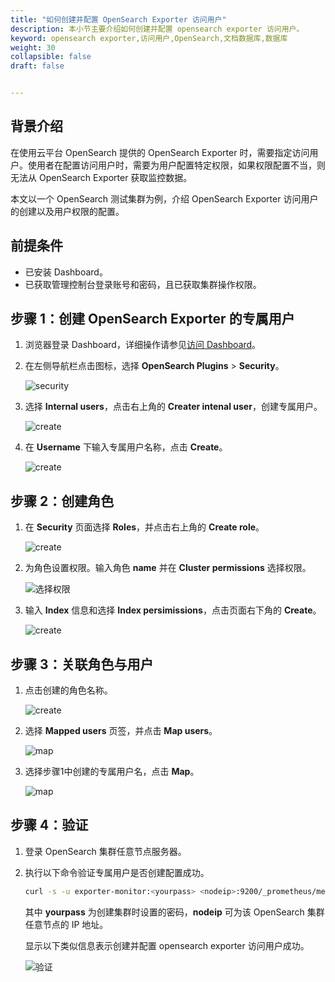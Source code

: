 ```yaml
---
title: "如何创建并配置 OpenSearch Exporter 访问用户"
description: 本小节主要介绍如何创建并配置 opensearch exporter 访问用户。 
keyword: opensearch exporter,访问用户,OpenSearch,文档数据库,数据库
weight: 30
collapsible: false
draft: false


---
```


## 背景介绍

在使用云平台 OpenSearch 提供的 OpenSearch Exporter 时，需要指定访问用户。使用者在配置访问用户时，需要为用户配置特定权限，如果权限配置不当，则无法从 OpenSearch Exporter 获取监控数据。

本文以一个 OpenSearch 测试集群为例，介绍 OpenSearch Exporter 访问用户的创建以及用户权限的配置。

## 前提条件

* 已安装 Dashboard。
* 已获取管理控制台登录账号和密码，且已获取集群操作权限。

## 步骤 1：创建 OpenSearch Exporter 的专属用户

1. 浏览器登录 Dashboard，详细操作请参见[访问 Dashboard](/bigdata/opensearch/os_manual/dashboard/dashboard_login/)。

2. 在左侧导航栏点击图标，选择 **OpenSearch Plugins** > **Security**。

   ![security](../../_images/exporter_01.png)

3. 选择 **Internal users**，点击右上角的 **Creater intenal user**，创建专属用户。

   ![create](../../_images/exporter_02.png)

4. 在 **Username** 下输入专属用户名称，点击 **Create**。

   ![create](../../_images/exporter_03.png)

## 步骤 2：创建角色

1. 在 **Security** 页面选择 **Roles**，并点击右上角的 **Create role**。

   ![create](../../_images/exporter_04.png)

2. 为角色设置权限。输入角色 **name** 并在 **Cluster permissions** 选择权限。

   ![选择权限](../../_images/exporter_05.png)

3. 输入 **Index** 信息和选择 **Index persimissions**，点击页面右下角的 **Create**。

   ![create](../../_images/exporter_06.png)

## 步骤 3：关联角色与用户

1. 点击创建的角色名称。

   ![create](../../_images/exporter_07.png)

2. 选择 **Mapped users** 页签，并点击 **Map users**。

   ![map](../../_images/exporter_08.png)

3. 选择步骤1中创建的专属用户名，点击 **Map**。

   ![map](../../_images/exporter_09.png)

## 步骤 4：验证

1. 登录 OpenSearch 集群任意节点服务器。

2. 执行以下命令验证专属用户是否创建配置成功。

   ```bash
   curl -s -u exporter-monitor:<yourpass> <nodeip>:9200/_prometheus/metrics
   ```

   其中 **yourpass** 为创建集群时设置的密码，**nodeip** 可为该 OpenSearch 集群任意节点的 IP 地址。

   显示以下类似信息表示创建并配置 opensearch exporter 访问用户成功。

   ![验证](../../_images/exporter_10.png)

